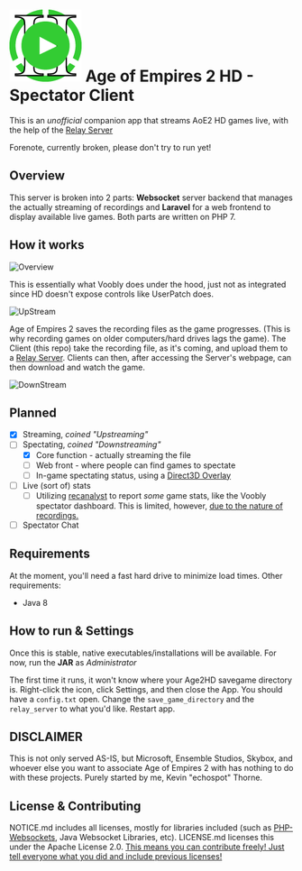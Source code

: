 [![Logo](https://github.com/kevinpthorne/aoe2hd-spectator-client/raw/master/src/main/resources/icons/ready.png)]() 
Age of Empires 2 HD - Spectator Client
======

This is an *unofficial* companion app that streams AoE2 HD games live, with the help of the [Relay Server](https://github.com/kevinpthorne/aoe2hd-spectator-server)

Forenote, currently broken, please don't try to run yet!

## Overview

This server is broken into 2 parts: **Websocket** server backend that manages the actually streaming of recordings and **Laravel** for a web frontend to display available live games. Both parts are written on PHP 7.

## How it works

![Overview](https://github.com/kevinpthorne/aoe2hd-spectator-server/blob/master/docs/graphics/Overview.png)

This is essentially what Voobly does under the hood, just not as integrated since HD doesn't expose controls like UserPatch does.

![UpStream](https://github.com/kevinpthorne/aoe2hd-spectator-server/blob/master/docs/graphics/Upstream.png)

Age of Empires 2 saves the recording files as the game progresses. (This is why recording games on older computers/hard drives lags the game). The Client (this repo) take the recording file, as it's coming, and upload them to a [Relay Server](https://github.com/kevinpthorne/aoe2hd-spectator-server). Clients can then, after accessing the Server's webpage, can then download and watch the game.

![DownStream](https://github.com/kevinpthorne/aoe2hd-spectator-server/blob/master/docs/graphics/Downstream.png)

## Planned

- [x] Streaming, *coined "Upstreaming"*
- [ ] Spectating, *coined "Downstreaming"*
  - [x] Core function - actually streaming the file
  - [ ] Web front - where people can find games to spectate
  - [ ] In-game spectating status, using a [Direct3D Overlay](https://github.com/kevinpthorne/Java-DX9-Overlay-API)
- [ ] Live (sort of) stats
  - [ ] Utilizing [recanalyst](https://github.com/goto-bus-stop/recanalyst) to report *some* game stats, like the Voobly spectator dashboard. This is limited, however, [due to the nature of recordings.](https://github.com/goto-bus-stop/recanalyst/issues/1)
- [ ] Spectator Chat

## Requirements
 
At the moment, you'll need a fast hard drive to minimize load times. Other requirements:

- Java 8

## How to run & Settings

Once this is stable, native executables/installations will be available. For now, run the **JAR** as *Administrator*

The first time it runs, it won't know where your Age2HD savegame directory is. Right-click the icon, click Settings, and then close the App. You should have a ```config.txt``` open. Change the ```save_game_directory``` and the ```relay_server``` to what you'd like. Restart app.

## DISCLAIMER

This is not only served AS-IS, but Microsoft, Ensemble Studios, Skybox, and whoever else you want to associate Age of Empires 2 with has nothing to do with these projects. Purely started by me, Kevin "echospot" Thorne.

## License & Contributing

NOTICE.md includes all licenses, mostly for libraries included (such as [PHP-Websockets](https://github.com/ghedipunk/PHP-Websockets), Java Websocket Libraries, etc). LICENSE.md licenses this under the Apache License 2.0. [This means you can contribute freely! Just tell everyone what you did and include previous licenses!](https://tldrlegal.com/license/apache-license-2.0-(apache-2.0))
